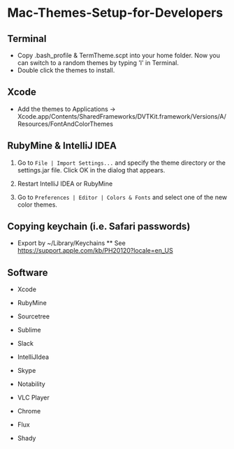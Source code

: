 # Mac-Themes-Setup-for-Developers

## Terminal
* Copy .bash_profile & TermTheme.scpt into your home folder. Now you can switch to a random themes by typing 'l' in Terminal.
* Double click the themes to install.

## Xcode
* Add the themes to Applications -> Xcode.app/Contents/SharedFrameworks/DVTKit.framework/Versions/A/Resources/FontAndColorThemes

## RubyMine & IntelliJ IDEA
1. Go to `File | Import Settings...` and specify the theme directory or the settings.jar file. Click OK in the dialog that appears.

2. Restart IntelliJ IDEA or RubyMine

3. Go to `Preferences | Editor | Colors & Fonts` and select one of the new color themes.

## Copying keychain (i.e. Safari passwords)
* Export by ~/Library/Keychains
** See https://support.apple.com/kb/PH20120?locale=en_US

## Software
* Xcode
* RubyMine
* Sourcetree
* Sublime
* Slack
* IntelliJIdea

* Skype
* Notability
* VLC Player
* Chrome
* Flux
* Shady
